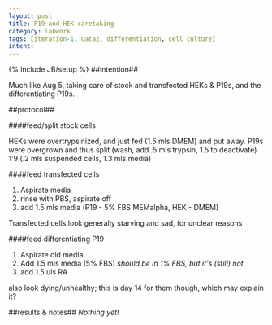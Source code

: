 ```yaml
---
layout: post
title: P19 and HEK caretaking
category: labwork
tags: [iteration-1, Gata2, differentiation, cell culture]
intent: 
---
```

{% include JB/setup %}
##intention##

Much like Aug 5, taking care of stock and transfected HEKs & P19s, and the differentiating P19s.

##protocol##

####feed/split stock cells

<p>HEKs were overtrypsinized, and just fed (1.5 mls DMEM) and put away.
P19s were overgrown and thus split (wash, add .5 mls trypsin, 1.5 to deactivate) 1:9 (.2 mls suspended cells, 1.3 mls media)</p>

####feed transfected cells

 1. Aspirate media
 2. rinse with PBS, aspirate off
 3. add 1.5 mls media (P19 - 5% FBS MEMalpha, HEK - DMEM)

<p>Transfected cells look generally starving and sad, for unclear reasons</p>

####feed differentiating P19

 1. Aspirate old media.
 2. Add 1.5 mls media (5% FBS) *should be in 1% FBS, but it's (still) not*
 3. add 1.5 uls RA 

<p> also look dying/unhealthy; this is day 14 for them though, which may explain it?</p>

##results & notes##
*Nothing yet!*
